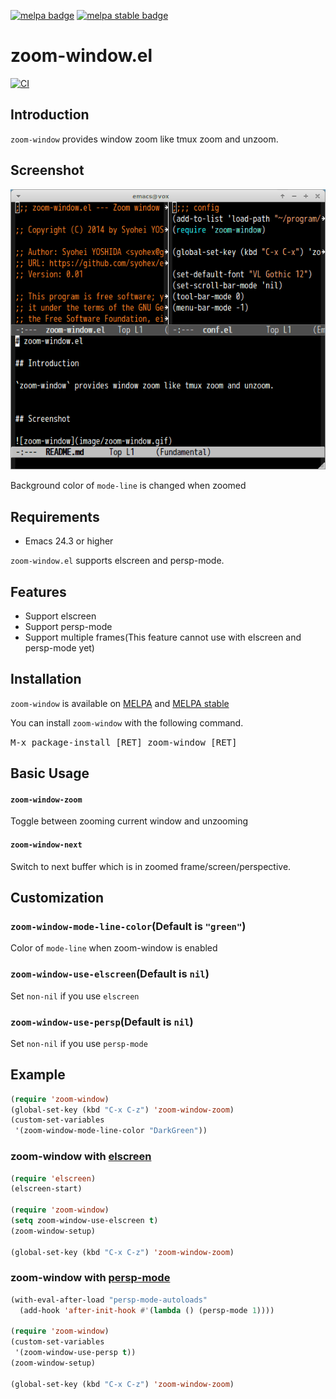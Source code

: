 [![melpa badge][melpa-badge]][melpa-link] 
[![melpa stable badge][melpa-stable-badge]][melpa-stable-link]

# zoom-window.el

[![CI](https://github.com/emacsorphanage/zoom-window/actions/workflows/test.yml/badge.svg)](https://github.com/emacsorphanage/zoom-window/actions/workflows/test.yml)

## Introduction

`zoom-window` provides window zoom like tmux zoom and unzoom.


## Screenshot

![Screenshot of zoom-window.el](image/zoom-window.gif)

Background color of `mode-line` is changed when zoomed


## Requirements

- Emacs 24.3 or higher

`zoom-window.el` supports elscreen and persp-mode.

## Features

- Support elscreen
- Support persp-mode
- Support multiple frames(This feature cannot use with elscreen and persp-mode yet)

## Installation

`zoom-window` is available on [MELPA](https://melpa.org/) and [MELPA stable](https://stable.melpa.org/)

You can install `zoom-window` with the following command.

<kbd>M-x package-install [RET] zoom-window [RET]</kbd>


## Basic Usage

#### `zoom-window-zoom`

Toggle between zooming current window and unzooming

#### `zoom-window-next`

Switch to next buffer which is in zoomed frame/screen/perspective.


## Customization

### `zoom-window-mode-line-color`(Default is `"green"`)

Color of `mode-line` when zoom-window is enabled

### `zoom-window-use-elscreen`(Default is `nil`)

Set `non-nil` if you use `elscreen`

### `zoom-window-use-persp`(Default is `nil`)

Set `non-nil` if you use `persp-mode`


## Example

```lisp
(require 'zoom-window)
(global-set-key (kbd "C-x C-z") 'zoom-window-zoom)
(custom-set-variables
 '(zoom-window-mode-line-color "DarkGreen"))
```

### zoom-window with [elscreen](https://github.com/knu/elscreen)

```lisp
(require 'elscreen)
(elscreen-start)

(require 'zoom-window)
(setq zoom-window-use-elscreen t)
(zoom-window-setup)

(global-set-key (kbd "C-x C-z") 'zoom-window-zoom)
```

### zoom-window with [persp-mode](https://github.com/Bad-ptr/persp-mode.el)

```lisp
(with-eval-after-load "persp-mode-autoloads"
  (add-hook 'after-init-hook #'(lambda () (persp-mode 1))))

(require 'zoom-window)
(custom-set-variables
 '(zoom-window-use-persp t))
(zoom-window-setup)

(global-set-key (kbd "C-x C-z") 'zoom-window-zoom)
```

[melpa-link]: https://melpa.org/#/zoom-window
[melpa-stable-link]: https://stable.melpa.org/#/zoom-window
[melpa-badge]: https://melpa.org/packages/zoom-window-badge.svg
[melpa-stable-badge]: https://stable.melpa.org/packages/zoom-window-badge.svg
